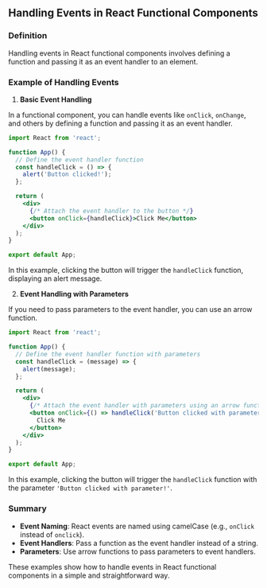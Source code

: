 ## Handling Events in React Functional Components

### Definition
Handling events in React functional components involves defining a function and passing it as an event handler to an element.

### Example of Handling Events

1. **Basic Event Handling**

In a functional component, you can handle events like `onClick`, `onChange`, and others by defining a function and passing it as an event handler.

```jsx
import React from 'react';

function App() {
  // Define the event handler function
  const handleClick = () => {
    alert('Button clicked!');
  };

  return (
    <div>
      {/* Attach the event handler to the button */}
      <button onClick={handleClick}>Click Me</button>
    </div>
  );
}

export default App;
```

In this example, clicking the button will trigger the `handleClick` function, displaying an alert message.

2. **Event Handling with Parameters**

If you need to pass parameters to the event handler, you can use an arrow function.

```jsx
import React from 'react';

function App() {
  // Define the event handler function with parameters
  const handleClick = (message) => {
    alert(message);
  };

  return (
    <div>
      {/* Attach the event handler with parameters using an arrow function */}
      <button onClick={() => handleClick('Button clicked with parameter!')}>
        Click Me
      </button>
    </div>
  );
}

export default App;
```

In this example, clicking the button will trigger the `handleClick` function with the parameter `'Button clicked with parameter!'`.

### Summary
- **Event Naming**: React events are named using camelCase (e.g., `onClick` instead of `onclick`).
- **Event Handlers**: Pass a function as the event handler instead of a string.
- **Parameters**: Use arrow functions to pass parameters to event handlers.

These examples show how to handle events in React functional components in a simple and straightforward way.
